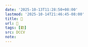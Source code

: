 ```yaml
---
date: '2025-10-13T11:28:50+08:00'
lastmod: '2025-10-14T21:46:45-08:00'
title: 󰞿
url: 󰞿
tags: [勸]
src: DCCV
note:
---
```

